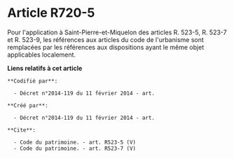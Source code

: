# Article R720-5

Pour l'application à Saint-Pierre-et-Miquelon des articles R. 523-5, R. 523-7 et R. 523-9, les références aux articles du
code de l'urbanisme sont remplacées par les références aux dispositions ayant le même objet applicables localement.

**Liens relatifs à cet article**

	**Codifié par**:

	  - Décret n°2014-119 du 11 février 2014 - art.

	**Créé par**:

	  - Décret n°2014-119 du 11 février 2014 - art.

	**Cite**:

	  - Code du patrimoine. - art. R523-5 (V)
	  - Code du patrimoine. - art. R523-7 (V)
